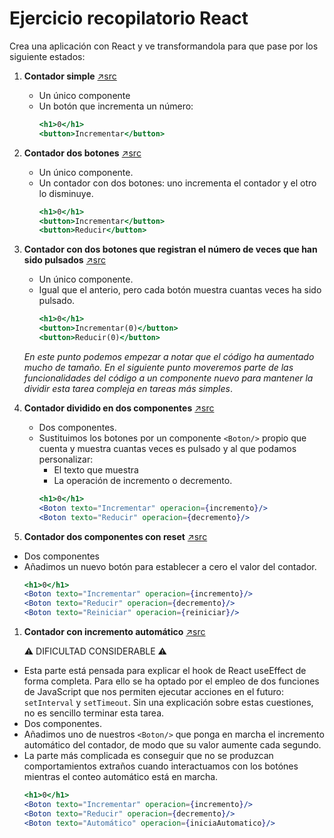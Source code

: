 # Ejercicio recopilatorio React

Crea una aplicación con React y ve transformandola para que pase por los siguiente estados:

1. **Contador simple** [↗️src](https://github.com/Diseno-de-Aplicaciones-Web/megacontador/tree/contador-un-boton/src)
    - Un único componente
    - Un  botón que incrementa un número:
        ```jsx
        <h1>0</h1>
        <button>Incrementar</button>
        ```
2. **Contador dos botones** [↗️src](https://github.com/Diseno-de-Aplicaciones-Web/megacontador/tree/contador-dos-botones/src)
    - Un único componente.
    - Un contador con dos botones: uno incrementa el contador y el otro lo disminuye.
        ```jsx
        <h1>0</h1>
        <button>Incrementar</button>
        <button>Reducir</button>
        ```
3. **Contador con dos botones que registran el número de veces que han sido pulsados** [↗️src](https://github.com/Diseno-de-Aplicaciones-Web/megacontador/tree/un-componente-dos-botones-contadores-de-click/src)
    - Un único componente.
    - Igual que el anterio, pero cada botón muestra cuantas veces ha sido pulsado.
        ```jsx
        <h1>0</h1>
        <button>Incrementar(0)</button>
        <button>Reducir(0)</button>
        ```

    _En este punto podemos empezar a notar que el código ha aumentado mucho de tamaño. En el siguiente punto moveremos parte de las funcionalidades del código a un componente nuevo para mantener la dividir esta tarea compleja en tareas más simples_.

4. **Contador dividido en dos componentes** [↗️src](https://github.com/Diseno-de-Aplicaciones-Web/megacontador/tree/dos-componente-botones-cuenta-click/src)
    - Dos componentes.
    - Sustituimos los botones por un componente `<Boton/>` propio que cuenta y muestra cuantas veces es pulsado y al que podamos personalizar:
        - El texto que muestra
        - La operación de incremento o decremento.
        ```jsx
        <h1>0</h1>
        <Boton texto="Incrementar" operacion={incremento}/>
        <Boton texto="Reducir" operacion={decremento}/>
        ```
5. **Contador dos componentes con reset** [↗️src](https://github.com/Diseno-de-Aplicaciones-Web/megacontador/tree/dos-componente-boton-reset/src)
  - Dos componentes
  - Añadimos un nuevo botón para establecer a cero el valor del contador.
    ```jsx
    <h1>0</h1>
    <Boton texto="Incrementar" operacion={incremento}/>
    <Boton texto="Reducir" operacion={decremento}/>
    <Boton texto="Reiniciar" operacion={reiniciar}/>
    ```
1. **Contador con incremento automático** [↗️src](https://github.com/Diseno-de-Aplicaciones-Web/megacontador/tree/dos-componentes-autoincremento/src)
 
    ⚠️ DIFICULTAD CONSIDERABLE ⚠️
 
 - Esta parte está pensada para explicar el hook de React useEffect de forma completa. Para ello se ha optado por el empleo de dos funciones de JavaScript que nos permiten ejecutar acciones en el futuro: `setInterval` y `setTimeout`. Sin una explicación sobre estas cuestiones, no es sencillo terminar esta tarea.
 - Dos componentes.
 - Añadimos uno de nuestros `<Boton/>` que ponga en marcha el incremento automático del contador, de modo que su valor aumente cada segundo.
 - La parte más complicada es conseguir que no se produzcan comportamientos extraños cuando interactuamos con los botónes mientras el conteo automático está en marcha.
     ```jsx
     <h1>0</h1>
     <Boton texto="Incrementar" operacion={incremento}/>
     <Boton texto="Reducir" operacion={decremento}/>
     <Boton texto="Automático" operacion={iniciaAutomatico}/>
     ```